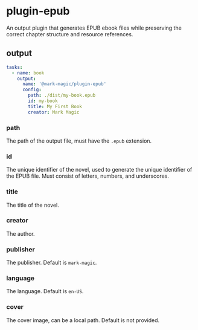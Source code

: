 # plugin-epub

An output plugin that generates EPUB ebook files while preserving the correct chapter structure and resource references.

## output

```yaml
tasks:
  - name: book
    output:
      name: '@mark-magic/plugin-epub'
      config:
        path: ./dist/my-book.epub
        id: my-book
        title: My First Book
        creator: Mark Magic
```

### path

The path of the output file, must have the `.epub` extension.

### id

The unique identifier of the novel, used to generate the unique identifier of the EPUB file. Must consist of letters, numbers, and underscores.

### title

The title of the novel.

### creator

The author.

### publisher

The publisher. Default is `mark-magic`.

### language

The language. Default is `en-US`.

### cover

The cover image, can be a local path. Default is not provided.
